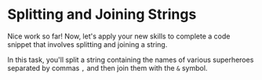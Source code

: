 # Splitting and Joining Strings

Nice work so far! Now, let's apply your new skills to complete a code snippet that involves splitting and joining a string.

In this task, you'll split a string containing the names of various superheroes separated by commas `,` and then join them with the `&` symbol.
